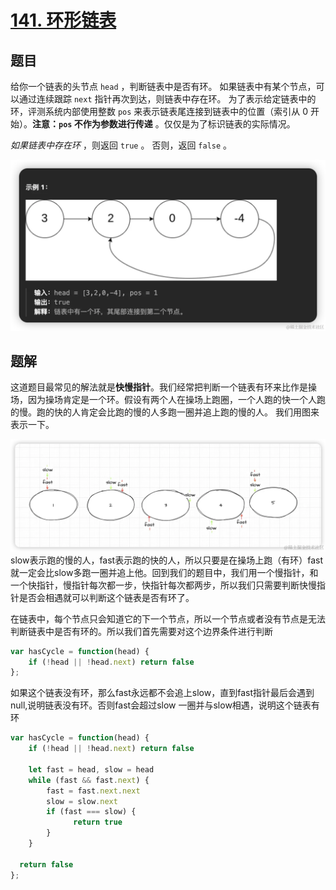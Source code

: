 # [141. 环形链表](https://leetcode.cn/problems/linked-list-cycle/)
## 题目
给你一个链表的头节点 `head` ，判断链表中是否有环。
如果链表中有某个节点，可以通过连续跟踪 `next` 指针再次到达，则链表中存在环。 为了表示给定链表中的环，评测系统内部使用整数 `pos` 来表示链表尾连接到链表中的位置（索引从 0 开始）。**注意：`pos` 不作为参数进行传递** 。仅仅是为了标识链表的实际情况。

*如果链表中存在环* ，则返回 `true` 。 否则，返回 `false` 。

![alt text](../public/easy/141/image.png)

## 题解
这道题目最常见的解法就是**快慢指针**。我们经常把判断一个链表有环来比作是操场，因为操场肯定是一个环。假设有两个人在操场上跑圈，一个人跑的快一个人跑的慢。跑的快的人肯定会比跑的慢的人多跑一圈并追上跑的慢的人。
我们用图来表示一下。

![alt text](../public/easy/141/image-1.png)
slow表示跑的慢的人，fast表示跑的快的人，所以只要是在操场上跑（有环）fast就一定会比slow多跑一圈并追上他。回到我们的题目中，我们用一个慢指针，和一个快指针，慢指针每次都一步，快指针每次都两步，所以我们只需要判断快慢指针是否会相遇就可以判断这个链表是否有环了。

在链表中，每个节点只会知道它的下一个节点，所以一个节点或者没有节点是无法判断链表中是否有环的。所以我们首先需要对这个边界条件进行判断
```js
var hasCycle = function(head) {
    if (!head || !head.next) return false
};
```
如果这个链表没有环，那么fast永远都不会追上slow，直到fast指针最后会遇到null,说明链表没有环。否则fast会超过slow 一圈并与slow相遇，说明这个链表有环
```js
var hasCycle = function(head) {
    if (!head || !head.next) return false

    let fast = head, slow = head
    while (fast && fast.next) {
        fast = fast.next.next
        slow = slow.next
        if (fast === slow) {
              return true
        }
    }

  return false
};
```